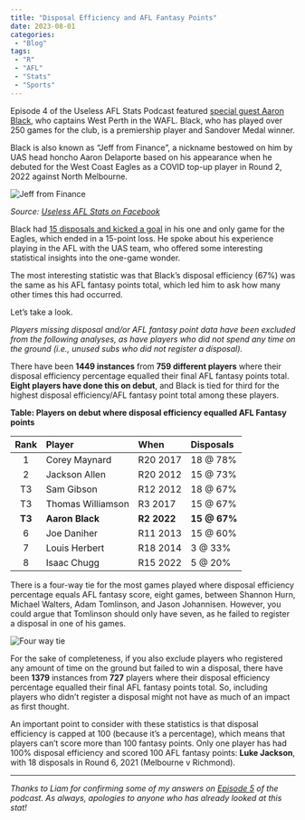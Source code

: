 ```yaml
---
title: "Disposal Efficiency and AFL Fantasy Points"
date: 2023-08-01
categories:
 - "Blog"
tags:
 - "R"
 - "AFL" 
 - "Stats"
 - "Sports"
---
```


<!--more-->

Episode 4 of the Useless AFL Stats Podcast featured [special guest Aaron Black](https://uselessaflstats.buzzsprout.com/2211261/13270831-4-aaron-jeff-from-finance-black), who captains West Perth in the WAFL. Black, who has played over 250 games for the club, is a premiership player and Sandover Medal winner. 

Black is also known as “Jeff from Finance”, a nickname bestowed on him by UAS head honcho Aaron Delaporte based on his appearance when he debuted for the West Coast Eagles as a COVID top-up player in Round 2, 2022 against North Melbourne.

![Jeff from Finance](/files/content/posts/disposals-fantasy/aaron-black-wce.jpg)

*Source: [Useless AFL Stats on Facebook](https://www.facebook.com/photo?fbid=620463703397822&set=a.615314513912741)*

Black had [15 disposals and kicked a goal](https://afltables.com/afl/stats/players/A/Aaron_Black1.html) in his one and only game for the Eagles, which ended in a 15-point loss. He spoke about his experience playing in the AFL with the UAS team, who offered some interesting statistical insights into the one-game wonder. 

The most interesting statistic was that Black’s disposal efficiency (67%) was the same as his AFL fantasy points total, which led him to ask how many other times this had occurred. 

Let’s take a look. 

*Players missing disposal and/or AFL fantasy point data have been excluded from the following analyses, as have players who did not spend any time on the ground (i.e., unused subs who did not register a disposal).* 

There have been **1449 instances** from **759 different players** where their disposal efficiency percentage equalled their final AFL fantasy points total. **Eight players have done this on debut**, and Black is tied for third for the highest disposal efficiency/AFL fantasy point total among these players. 

**Table: Players on debut where disposal efficiency equalled AFL Fantasy points**

<center>

| Rank    | Player            |	When        | Disposals    |
| :-----: | :---------------- | :---------- | :----------- |
| 1	      | Corey Maynard     | R20 2017    | 18 @ 78%     |
| 2	      | Jackson Allen     | R20 2012    | 15 @ 73%     |
| T3      | Sam Gibson	      | R12 2012    | 18 @ 67%     |
| T3      | Thomas Williamson |	R3 2017     | 15 @ 67%     |
| **T3**  | **Aaron Black**	  | **R2 2022** | **15 @ 67%** |
| 6	      | Joe Daniher	      | R11 2013    | 15 @ 60%     |
| 7	      | Louis Herbert     | R18 2014    | 3 @ 33%      |
| 8	      | Isaac Chugg       | R15 2022    | 5 @ 20%      |

</center>

There is a four-way tie for the most games played where disposal efficiency percentage equals AFL fantasy score, eight games, between Shannon Hurn, Michael Walters, Adam Tomlinson, and Jason Johannisen. However, you could argue that Tomlinson should only have seven, as he failed to register a disposal in one of his games.

![Four way tie](/files/content/posts/disposals-fantasy/four-way-tie.png)

For the sake of completeness, if you also exclude players who registered any amount of time on the ground but failed to win a disposal, there have been **1379** instances from **727** players where their disposal efficiency percentage equalled their final AFL fantasy points total. So, including players who didn’t register a disposal might not have as much of an impact as first thought. 

An important point to consider with these statistics is that disposal efficiency is capped at 100 (because it’s a percentage), which means that players can’t score more than 100 fantasy points. Only one player has had 100% disposal efficiency and scored 100 AFL fantasy points: **Luke Jackson**, with 18 disposals in Round 6, 2021 (Melbourne v Richmond). 

--- 

*Thanks to Liam for confirming some of my answers on [Episode 5](https://uselessaflstats.buzzsprout.com/2211261/13320617-5-umpire-special-boooo) of the podcast. As always, apologies to anyone who has already looked at this stat!*